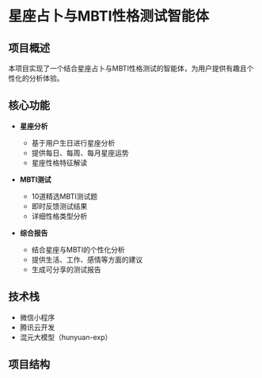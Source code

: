 # 星座占卜与MBTI性格测试智能体

## 项目概述
本项目实现了一个结合星座占卜与MBTI性格测试的智能体，为用户提供有趣且个性化的分析体验。

## 核心功能
- **星座分析**
  - 基于用户生日进行星座分析
  - 提供每日、每周、每月星座运势
  - 星座性格特征解读

- **MBTI测试**
  - 10道精选MBTI测试题
  - 即时反馈测试结果
  - 详细性格类型分析

- **综合报告**
  - 结合星座与MBTI的个性化分析
  - 提供生活、工作、感情等方面的建议
  - 生成可分享的测试报告

## 技术栈
- 微信小程序
- 腾讯云开发
- 混元大模型（hunyuan-exp）

## 项目结构
